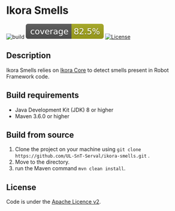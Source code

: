 # Ikora Smells

![build](https://github.com/UL-SnT-Serval/ikora-smells/workflows/build/badge.svg)
![codecov](.github/badges/jacoco.svg)
[![License](https://img.shields.io/badge/License-Apache%202.0-blue.svg)](https://opensource.org/licenses/Apache-2.0)

## Description

Ikora Smells relies on [Ikora Core](https://github.com/UL-SnT-Serval/ikora-core) to detect smells present in Robot Framework code.

## Build requirements

* Java Development Kit (JDK) 8 or higher
* Maven 3.6.0 or higher

## Build from source

1. Clone the project on your machine using ```git clone https://github.com/UL-SnT-Serval/ikora-smells.git``` .
2. Move to the directory.
3. run the Maven command ```mvn clean install```.


## License

Code is under the [Apache Licence v2](https://www.apache.org/licenses/LICENSE-2.0.txt).